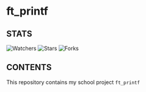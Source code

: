 # ft_printf

## STATS
![Watchers](https://img.shields.io/github/watchers/jfremond/ft_printf?logo=github&style=for-the-badge)
![Stars](https://img.shields.io/github/stars/jfremond/ft_printf?logo=github&style=for-the-badge)
![Forks](https://img.shields.io/github/forks/jfremond/libft?logo=github&style=for-the-badge)

## CONTENTS
This repository contains my school project `ft_printf`
